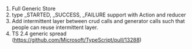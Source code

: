 1. Full Generic Store
2. type _STARTED, _SUCCESS, _FAILURE support with Action and reducer
3. Add intermittent layer between crud calls and generator calls such that people can reuse intermittent layer.
4. TS 2.4 generic spread (https://github.com/Microsoft/TypeScript/pull/13288)